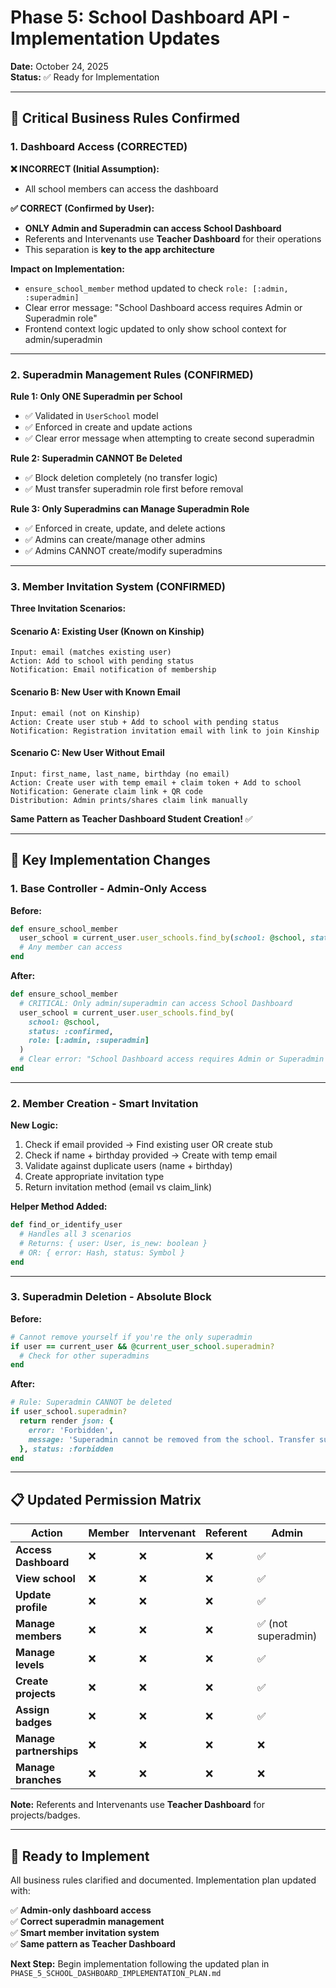 # Phase 5: School Dashboard API - Implementation Updates

**Date:** October 24, 2025  
**Status:** ✅ Ready for Implementation

---

## 🎯 Critical Business Rules Confirmed

### **1. Dashboard Access (CORRECTED)**

**❌ INCORRECT (Initial Assumption):**
- All school members can access the dashboard

**✅ CORRECT (Confirmed by User):**
- **ONLY Admin and Superadmin can access School Dashboard**
- Referents and Intervenants use **Teacher Dashboard** for their operations
- This separation is **key to the app architecture**

**Impact on Implementation:**
- `ensure_school_member` method updated to check `role: [:admin, :superadmin]`
- Clear error message: "School Dashboard access requires Admin or Superadmin role"
- Frontend context logic updated to only show school context for admin/superadmin

---

### **2. Superadmin Management Rules (CONFIRMED)**

**Rule 1: Only ONE Superadmin per School**
- ✅ Validated in `UserSchool` model
- ✅ Enforced in create and update actions
- ✅ Clear error message when attempting to create second superadmin

**Rule 2: Superadmin CANNOT Be Deleted**
- ✅ Block deletion completely (no transfer logic)
- ✅ Must transfer superadmin role first before removal

**Rule 3: Only Superadmins can Manage Superadmin Role**
- ✅ Enforced in create, update, and delete actions
- ✅ Admins can create/manage other admins
- ✅ Admins CANNOT create/modify superadmins

---

### **3. Member Invitation System (CONFIRMED)**

**Three Invitation Scenarios:**

#### **Scenario A: Existing User (Known on Kinship)**
```
Input: email (matches existing user)
Action: Add to school with pending status
Notification: Email notification of membership
```

#### **Scenario B: New User with Known Email**
```
Input: email (not on Kinship)
Action: Create user stub + Add to school with pending status
Notification: Registration invitation email with link to join Kinship
```

#### **Scenario C: New User Without Email**
```
Input: first_name, last_name, birthday (no email)
Action: Create user with temp email + claim token + Add to school
Notification: Generate claim link + QR code
Distribution: Admin prints/shares claim link manually
```

**Same Pattern as Teacher Dashboard Student Creation!** ✅

---

## 🔧 Key Implementation Changes

### **1. Base Controller - Admin-Only Access**

**Before:**
```ruby
def ensure_school_member
  user_school = current_user.user_schools.find_by(school: @school, status: :confirmed)
  # Any member can access
end
```

**After:**
```ruby
def ensure_school_member
  # CRITICAL: Only admin/superadmin can access School Dashboard
  user_school = current_user.user_schools.find_by(
    school: @school, 
    status: :confirmed,
    role: [:admin, :superadmin]
  )
  # Clear error: "School Dashboard access requires Admin or Superadmin role"
end
```

---

### **2. Member Creation - Smart Invitation**

**New Logic:**
1. Check if email provided → Find existing user OR create stub
2. Check if name + birthday provided → Create with temp email
3. Validate against duplicate users (name + birthday)
4. Create appropriate invitation type
5. Return invitation method (email vs claim_link)

**Helper Method Added:**
```ruby
def find_or_identify_user
  # Handles all 3 scenarios
  # Returns: { user: User, is_new: boolean }
  # OR: { error: Hash, status: Symbol }
end
```

---

### **3. Superadmin Deletion - Absolute Block**

**Before:**
```ruby
# Cannot remove yourself if you're the only superadmin
if user == current_user && @current_user_school.superadmin?
  # Check for other superadmins
end
```

**After:**
```ruby
# Rule: Superadmin CANNOT be deleted
if user_school.superadmin?
  return render json: {
    error: 'Forbidden',
    message: 'Superadmin cannot be removed from the school. Transfer superadmin role first.'
  }, status: :forbidden
end
```

---

## 📋 Updated Permission Matrix

| Action | Member | Intervenant | Referent | Admin | Superadmin |
|--------|--------|-------------|----------|-------|------------|
| **Access Dashboard** | ❌ | ❌ | ❌ | ✅ | ✅ |
| **View school** | ❌ | ❌ | ❌ | ✅ | ✅ |
| **Update profile** | ❌ | ❌ | ❌ | ✅ | ✅ |
| **Manage members** | ❌ | ❌ | ❌ | ✅ (not superadmin) | ✅ (all) |
| **Manage levels** | ❌ | ❌ | ❌ | ✅ | ✅ |
| **Create projects** | ❌ | ❌ | ❌ | ✅ | ✅ |
| **Assign badges** | ❌ | ❌ | ❌ | ✅ | ✅ |
| **Manage partnerships** | ❌ | ❌ | ❌ | ❌ | ✅ |
| **Manage branches** | ❌ | ❌ | ❌ | ❌ | ✅ |

**Note:** Referents and Intervenants use **Teacher Dashboard** for projects/badges.

---

## 🚀 Ready to Implement

All business rules clarified and documented. Implementation plan updated with:

✅ **Admin-only dashboard access**  
✅ **Correct superadmin management**  
✅ **Smart member invitation system**  
✅ **Same pattern as Teacher Dashboard**  

**Next Step:** Begin implementation following the updated plan in `PHASE_5_SCHOOL_DASHBOARD_IMPLEMENTATION_PLAN.md`

